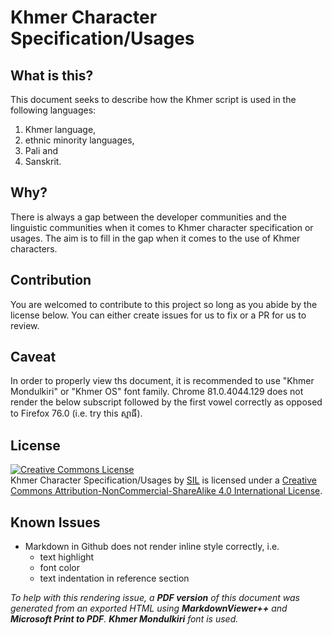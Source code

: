 # Khmer Character Specification/Usages

## What is this?
This document seeks to describe how the Khmer script is used in the following languages:
1. Khmer language,
2. ethnic minority languages,
3. Pali and
4. Sanskrit.

## Why?
There is always a gap between the developer communities and the linguistic communities when it comes to Khmer character specification or usages. The aim is to fill in the gap when it comes to the use of Khmer characters.

## Contribution
You are welcomed to contribute to this project so long as you abide by the license below. You can either create issues for us to fix or a PR for us to review. 

## Caveat
In order to properly view ths document, it is recommended to use "Khmer Mondulkiri" or "Khmer OS" font family. Chrome 81.0.4044.129 does not render the below subscript followed by the first vowel correctly as opposed to Firefox 76.0 (i.e. try this ស្មាធិ៍).

## License
<a rel="license" href="http://creativecommons.org/licenses/by-nc-sa/4.0/"><img alt="Creative Commons License" style="border-width:0" src="https://i.creativecommons.org/l/by-nc-sa/4.0/88x31.png" /></a><br /><span xmlns:dct="http://purl.org/dc/terms/" property="dct:title">Khmer Character Specification/Usages</span> by <a xmlns:cc="http://creativecommons.org/ns#" href="https://sil.org" property="cc:attributionName" rel="cc:attributionURL">SIL</a> is licensed under a <a rel="license" href="http://creativecommons.org/licenses/by-nc-sa/4.0/">Creative Commons Attribution-NonCommercial-ShareAlike 4.0 International License</a>.

## Known Issues
* Markdown in Github does not render inline style correctly, i.e. 
	* text highlight
	* font color 
	* text indentation in reference section

_To help with this rendering issue, a **PDF version** of this document was generated from an exported HTML using **MarkdownViewer++** and **Microsoft Print to PDF**. **Khmer Mondulkiri** font is used._